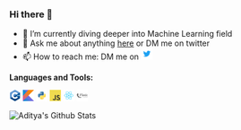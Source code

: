 ### Hi there 👋

- 🌱 I’m currently diving deeper into Machine Learning field
- 💬 Ask me about anything [here](https://github.com/adityagupta150/adityagupta150/issues) or DM me on twitter
- 📫 How to reach me: DM me on <a href="https://twitter.com/Aditya_G15">
  <img alt="Anurag Hazra | Twitter" width="21px" src="https://raw.githubusercontent.com/adityagupta150/adityagupta150/master/assets/Twitter_Logo_Blue.svg" />
</a>


**Languages and Tools:**  

<code><img height="20" src="https://raw.githubusercontent.com/github/explore/80688e429a7d4ef2fca1e82350fe8e3517d3494d/topics/cpp/cpp.png"></code>
<code><img height="20" src="https://raw.githubusercontent.com/github/explore/80688e429a7d4ef2fca1e82350fe8e3517d3494d/topics/kotlin/kotlin.png"></code>
<code><img height="20" src="https://raw.githubusercontent.com/github/explore/80688e429a7d4ef2fca1e82350fe8e3517d3494d/topics/python/python.png"></code>
<code><img height="20" src="https://raw.githubusercontent.com/github/explore/80688e429a7d4ef2fca1e82350fe8e3517d3494d/topics/javascript/javascript.png"></code>
<code><img height="20" src="https://raw.githubusercontent.com/github/explore/80688e429a7d4ef2fca1e82350fe8e3517d3494d/topics/react/react.png"></code>
<code><img height="20" src="https://raw.githubusercontent.com/github/explore/80688e429a7d4ef2fca1e82350fe8e3517d3494d/topics/flask/flask.png"></code>

![Aditya's Github Stats](https://github-readme-stats.vercel.app/api?username=adityagupta150&show_icons=true&title_color=fff&icon_color=79ff97&text_color=9f9f9f&bg_color=151515)

<!-- A lot thanks to anuraghazra, whose repo github-readme-stats helped create this beatiful readme -->